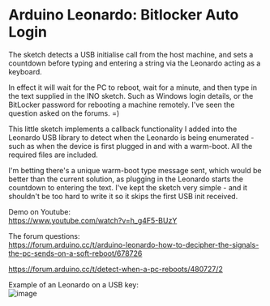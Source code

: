 # Arduino Leonardo: Bitlocker Auto Login
The sketch detects a USB initialise call from the host machine, and sets a countdown before typing and entering a string via the Leonardo acting as a keyboard.

In effect it will wait for the PC to reboot, wait for a minute, and then type in the text supplied in the INO sketch. Such as Windows login details, or the BitLocker password for rebooting a machine remotely. I've seen the question asked on the forums. =) 

This little sketch implements a callback functionality I added into the Leonardo USB library to detect when the Leonardo is being enumerated - such as when the device is first plugged in and with a warm-boot. All the required files are included.

I'm betting there's a unique warm-boot type message sent, which would be better than the current solution, as plugging in the Leonardo starts the countdown to entering the text.
I've kept the sketch very simple - and it shouldn't be too hard to write it so it skips the first USB init received.

Demo on Youtube:            
https://www.youtube.com/watch?v=h_g4F5-BUzY

The forum questions:                 
https://forum.arduino.cc/t/arduino-leonardo-how-to-decipher-the-signals-the-pc-sends-on-a-soft-reboot/678726

https://forum.arduino.cc/t/detect-when-a-pc-reboots/480727/2


Example of an Leonardo on a USB key:             
![image](https://user-images.githubusercontent.com/1586332/172832360-74f80115-60de-4ee8-848b-02f241951935.png)
